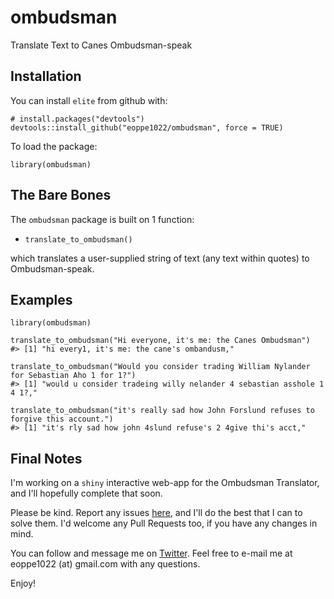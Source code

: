 # ombudsman
Translate Text to Canes Ombudsman-speak

## Installation
You can install `elite` from github with:
````
# install.packages("devtools")
devtools::install_github("eoppe1022/ombudsman", force = TRUE)
````

To load the package:
````
library(ombudsman)
````

## The Bare Bones
The `ombudsman` package is built on 1 function:
- `translate_to_ombudsman()`

which translates a user-supplied string of text (any text within quotes) to Ombudsman-speak.

## Examples
````
library(ombudsman)

translate_to_ombudsman("Hi everyone, it's me: the Canes Ombudsman")
#> [1] "hi every1, it's me: the cane's ombandusm,"

translate_to_ombudsman("Would you consider trading William Nylander for Sebastian Aho 1 for 1?")
#> [1] "would u consider tradeing willy nelander 4 sebastian asshole 1 4 1?,"

translate_to_ombudsman("it's really sad how John Forslund refuses to forgive this account.")
#> [1] "it's rly sad how john 4slund refuse's 2 4give thi's acct,"
````

## Final Notes
I'm working on a `shiny` interactive web-app for the Ombudsman Translator, and I'll hopefully complete that soon.

Please be kind. Report any issues [here](https://github.com/eoppe1022/ombudsman/issues), and I'll do the best that I can to solve them. I'd welcome any Pull Requests too, if you have any changes in mind.

You can follow and message me on [Twitter](http://www.twitter.com/OppenheimerEvan). Feel free to e-mail me at eoppe1022 (at) gmail.com with any questions.

Enjoy!
